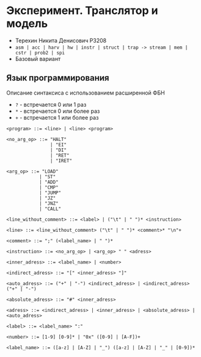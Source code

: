 # Эксперимент. Транслятор и модель
- Терехин Никита Денисович P3208
- ```asm | acc | harv | hw | instr | struct | trap -> stream | mem | cstr | prob2 | spi```
- Базовый вариант
## Язык программирования
Описание синтаксиса с использованием расширенной ФБН
- ```?``` - встречается 0 или 1 раз
- ```*``` - встречается 0 или более раз
- ```+``` - встречается 1 или более раз
```
<program> ::= <line> | <line> <program>

<no_arg_op> ::= "HALT"
                | "EI"
                | "DI"
                | "RET"
                | "IRET"

<arg_op> ::= "LOAD"
            | "ST"
            | "ADD"
            | "CMP"
            | "JUMP"
            | "JZ"
            | "JNZ"
            | "CALL"

<line_without_comment> ::= <label> | ("\t" | " ")* <instruction>

<line> ::= <line_without_comment> ("\t" | " ")* <comment>* "\n"+

<comment> ::= ";" (<label_name> | " ")*

<instruction> ::= <no_arg_op> | <arg_op> " " <adress>

<inner_adress> ::= <label_name> | <number>

<indirect_adress> ::= "[" <inner_adress> "]"

<auto_adress> ::= ("+" | "-") <indirect_adress> | <indirect_adress> ("+" | "-")

<absolute_adress> ::= "#" <inner_adress>

<adress> ::= <indirect_adress> | <inner_adress> | <absolute_adress> | <auto_adress>

<label> ::= <label_name> ":"

<number> ::= [1-9] [0-9]* | "0x" ([0-9] | [A-F])+

<label_name> ::= ([a-z] | [A-Z] | "_") ([a-z] | [A-Z] | "_" | [0-9])*


```
